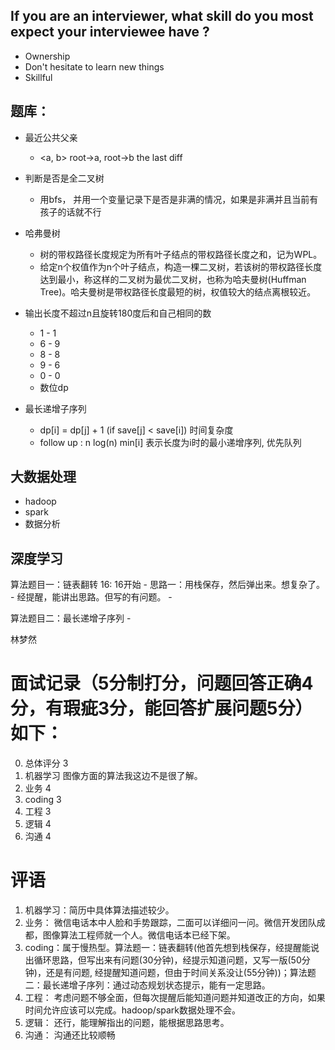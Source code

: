 ## If you are an interviewer, what skill do you most expect your interviewee have ?
- Ownership 
- Don't hesitate to learn new things
- Skillful


## 题库：
- 最近公共父亲
    - <a, b> root->a, root->b  the last diff

- 判断是否是全二叉树
    - 用bfs， 并用一个变量记录下是否是非满的情况，如果是非满并且当前有孩子的话就不行
    
- 哈弗曼树
    - 树的带权路径长度规定为所有叶子结点的带权路径长度之和，记为WPL。
    - 给定n个权值作为n个叶子结点，构造一棵二叉树，若该树的带权路径长度达到最小，称这样的二叉树为最优二叉树，也称为哈夫曼树(Huffman Tree)。哈夫曼树是带权路径长度最短的树，权值较大的结点离根较近。

- 输出长度不超过n且旋转180度后和自己相同的数
    - 1 - 1
    - 6 - 9
    - 8 - 8
    - 9 - 6
    - 0 - 0
    - 数位dp

- 最长递增子序列
    - dp[i] = dp[j] + 1 (if save[j] < save[i]) 时间复杂度
    - follow up :  n log(n)  min[i] 表示长度为i时的最小递增序列, 优先队列


## 大数据处理
- hadoop
- spark
- 数据分析


## 深度学习

算法题目一：链表翻转 16: 16开始
    - 思路一：用栈保存，然后弹出来。想复杂了。
    - 经提醒，能讲出思路。但写的有问题。
    - 
    
算法题目二：最长递增子序列
    - 


林梦然

# 面试记录（5分制打分，问题回答正确4分，有瑕疵3分，能回答扩展问题5分）如下：
0. 总体评分 3
1. 机器学习 图像方面的算法我这边不是很了解。
2. 业务 4
3. coding 3
4. 工程 3
5. 逻辑 4
6. 沟通 4


# 评语
1. 机器学习：简历中具体算法描述较少。
2. 业务： 微信电话本中人脸和手势跟踪，二面可以详细问一问。微信开发团队成都，图像算法工程师就一个人。微信电话本已经下架。
3. coding：属于慢热型。算法题一：链表翻转(他首先想到栈保存，经提醒能说出循环思路，但写出来有问题(30分钟)，经提示知道问题，又写一版(50分钟)，还是有问题, 经提醒知道问题，但由于时间关系没让(55分钟))；算法题二：最长递增子序列：通过动态规划状态提示，能有一定思路。
4. 工程： 考虑问题不够全面，但每次提醒后能知道问题并知道改正的方向，如果时间允许应该可以完成。hadoop/spark数据处理不会。
5. 逻辑： 还行，能理解指出的问题，能根据思路思考。
6. 沟通： 沟通还比较顺畅